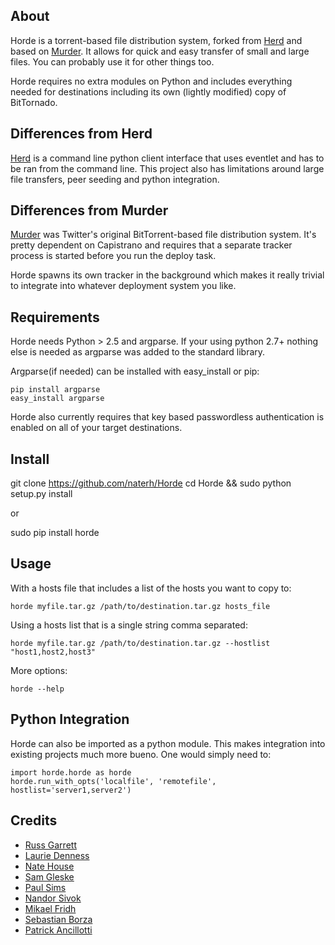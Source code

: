 ## About

Horde is a torrent-based file distribution system, forked from [Herd](https://github.com/russss/Herd)
and based on [Murder](https://github.com/lg/murder).
It allows for quick and easy transfer of small and large files. You can probably use
it for other things too.

Horde requires no extra modules on Python and includes everything needed for destinations including
its own (lightly modified) copy of BitTornado.

## Differences from Herd

[Herd](https://github.com/russss/Herd) is a command line python client interface that uses eventlet
and has to be ran from the command line.  This project also has limitations around large file transfers,
peer seeding and python integration.

## Differences from Murder

[Murder](https://github.com/lg/murder) was Twitter's original BitTorrent-based file
distribution system. It's pretty dependent on Capistrano and requires that a separate
tracker process is started before you run the deploy task.

Horde spawns its own tracker in the background which makes it really trivial to integrate into whatever
deployment system you like.

## Requirements

Horde needs Python > 2.5 and argparse.  If your using python 2.7+ nothing else is needed as argparse
was added to the standard library.

Argparse(if needed) can be installed with easy_install or pip:

    pip install argparse
    easy_install argparse

Horde also currently requires that key based passwordless authentication is enabled on all of your
target destinations.

## Install

git clone https://github.com/naterh/Horde
cd Horde && sudo python setup.py install

or

sudo pip install horde

## Usage

With a hosts file that includes a list of the hosts you want to copy to:

    horde myfile.tar.gz /path/to/destination.tar.gz hosts_file

Using a hosts list that is a single string comma separated:

    horde myfile.tar.gz /path/to/destination.tar.gz --hostlist "host1,host2,host3"

More options:

    horde --help

## Python Integration

Horde can also be imported as a python module.  This makes integration into existing projects
much more bueno.  One would simply need to:

    import horde.horde as horde
    horde.run_with_opts('localfile', 'remotefile', hostlist='server1,server2')

## Credits

* [Russ Garrett](https://github.com/russss)
* [Laurie Denness](https://github.com/lozzd)
* [Nate House](https://github.com/naterh)
* [Sam Gleske](https://github.com/samrocketman)
* [Paul Sims](https://github.com/chalupaul)
* [Nandor Sivok](https://github.com/dominis)
* [Mikael Fridh](https://github.com/frimik)
* [Sebastian Borza](https://github.com/sebito91)
* [Patrick Ancillotti](https://github.com/neogenix)
